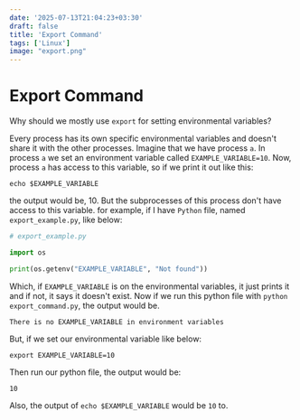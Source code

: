 ```yaml
---
date: '2025-07-13T21:04:23+03:30'
draft: false
title: 'Export Command'
tags: ['Linux']
image: "export.png"
---
```


# Export Command

Why should we mostly use `export` for setting environmental variables?

Every process has its own specific environmental variables and doesn't
share it with the other processes.
Imagine that we have process `a`.
In process `a` we set an environment variable called `EXAMPLE_VARIABLE=10`.
Now, process `a` has access to this variable, so if we print it out like this:

```shell
echo $EXAMPLE_VARIABLE
```

the output would be, 10.
But the subprocesses of this process don't have access to this variable.
for example, if I have `Python` file, named `export_example.py`, like below:

```python
# export_example.py

import os

print(os.getenv("EXAMPLE_VARIABLE", "Not found"))

```

Which, if `EXAMPLE_VARIABLE` is on the environmental variables, it just
prints it and if not, it says it doesn't exist.
Now if we run this python file with `python export_command.py`,
the output would be.

```text
There is no EXAMPLE_VARIABLE in environment variables
```

But, if we set our environmental variable like below:

```shell
export EXAMPLE_VARIABLE=10
```

Then run our python file, the output would be:

```text
10
```

Also, the output of `echo $EXAMPLE_VARIABLE` would be `10` to.

